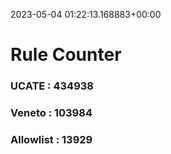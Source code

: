 2023-05-04 01:22:13.168883+00:00
# Rule Counter 
 ### UCATE : 434938

 ### Veneto : 103984

 ### Allowlist : 13929